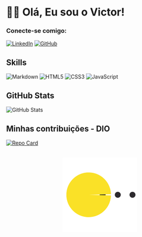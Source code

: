 # 👋🏻 Olá, Eu sou o Victor!

### Conecte-se comigo:
[![LinkedIn](https://img.shields.io/badge/LinkedIn-000?style=for-the-badge&logo=linkedin&logoColor=0E76A8)](https://www.linkedin.com/in/victorhugosr/)
[![GitHub](https://img.shields.io/badge/GitHbt-000?style=for-the-badge&logo=github&logoColor=white)](+https://github.com/victorhugosr)

## Skills
![Markdown](https://img.shields.io/badge/Markdown-000?style=for-the-badge&logo=markdown)
![HTML5](https://img.shields.io/badge/HTML5-000?style=for-the-badge&logo=html5)
![CSS3](https://img.shields.io/badge/CSS3-000?style=for-the-badge&logo=css3&logoColor=264CE4)
![JavaScript](https://img.shields.io/badge/JavaScript-000?style=for-the-badge&logo=javascript)


## GitHub Stats
![GitHub Stats](https://github-readme-stats.vercel.app/api?username=victorhugosr&theme=transparent&bg_color=000080&border_color=30A3DC&show_icons=true&icon_color=30A3DC&title_color=B0C4DE&text_color=FFF)

## Minhas contribuições - DIO

[![Repo Card](https://github-readme-stats.vercel.app/api/pin/?username=victorhugosr&repo=dio-lab-open-source&bg_color=000080&border_color=30A3DC&show_icons=true&icon_color=30A3DC&title_color=B0C4DE&text_color=FFF)](https://github.com/victorhugosr/dio-lab-open-source)

<div align="center">
	<br>
	<img src="https://raw.githubusercontent.com/Aniket965/Aniket965/master/pacman.svg?sanitize=true" width="200" height="200">
</div>